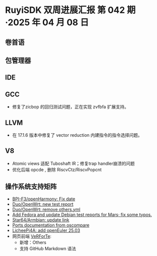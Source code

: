 # RuyiSDK 双周进展汇报  第 042 期·2025 年 04 月 08 日

## 卷首语

## 包管理器

## IDE

## GCC
- 修复了zicbop 的回归测试问题，正在实现 zvfbfa 扩展支持。

## LLVM

- 在 17.1.6 版本中修复了 vector reduction 内建指令的指令选择问题。

## V8
- Atomic views 适配 Tuboshaft IR；修复trap handler崩溃的问题
- 优化后端 opcde , 删除 RiscvCtz/RiscvPopcnt

## 操作系统支持矩阵

- [BPI-F3/openHarmony: Fix date](https://github.com/ruyisdk/support-matrix/pull/212)
- [Duo/OpenWrt: new test report](https://github.com/ruyisdk/support-matrix/pull/213)
- [Duo/OpenWrt: remove others.yml](https://github.com/ruyisdk/support-matrix/pull/214)
- [Add Fedora and update Debian test reports for Mars; fix some typos.](https://github.com/ruyisdk/support-matrix/pull/216)
- [Star64/Armbian: update link](https://github.com/ruyisdk/support-matrix/pull/235)
- [Ports documentation from oscompare](https://github.com/ruyisdk/support-matrix/pull/163)
- [LicheePi4A: add openEuler 25.03](https://github.com/ruyisdk/support-matrix/pull/237)
- 网页前端 [VeRForTe](https://github.com/panglars/VeRForTe):
  - 新增：Others
  - 支持 GitHub Markdown 语法

